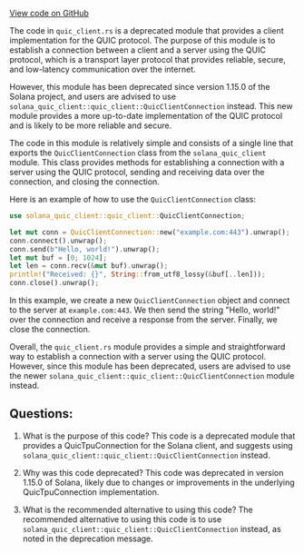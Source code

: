 [View code on GitHub](https://github.com/solana-labs/solana/blob/master/client/src/quic_client.rs)

The code in `quic_client.rs` is a deprecated module that provides a client implementation for the QUIC protocol. The purpose of this module is to establish a connection between a client and a server using the QUIC protocol, which is a transport layer protocol that provides reliable, secure, and low-latency communication over the internet.

However, this module has been deprecated since version 1.15.0 of the Solana project, and users are advised to use `solana_quic_client::quic_client::QuicClientConnection` instead. This new module provides a more up-to-date implementation of the QUIC protocol and is likely to be more reliable and secure.

The code in this module is relatively simple and consists of a single line that exports the `QuicClientConnection` class from the `solana_quic_client` module. This class provides methods for establishing a connection with a server using the QUIC protocol, sending and receiving data over the connection, and closing the connection.

Here is an example of how to use the `QuicClientConnection` class:

```rust
use solana_quic_client::quic_client::QuicClientConnection;

let mut conn = QuicClientConnection::new("example.com:443").unwrap();
conn.connect().unwrap();
conn.send(b"Hello, world!").unwrap();
let mut buf = [0; 1024];
let len = conn.recv(&mut buf).unwrap();
println!("Received: {}", String::from_utf8_lossy(&buf[..len]));
conn.close().unwrap();
```

In this example, we create a new `QuicClientConnection` object and connect to the server at `example.com:443`. We then send the string "Hello, world!" over the connection and receive a response from the server. Finally, we close the connection.

Overall, the `quic_client.rs` module provides a simple and straightforward way to establish a connection with a server using the QUIC protocol. However, since this module has been deprecated, users are advised to use the newer `solana_quic_client::quic_client::QuicClientConnection` module instead.
## Questions: 
 1. What is the purpose of this code?
   This code is a deprecated module that provides a QuicTpuConnection for the Solana client, and suggests using `solana_quic_client::quic_client::QuicClientConnection` instead.

2. Why was this code deprecated?
   This code was deprecated in version 1.15.0 of Solana, likely due to changes or improvements in the underlying QuicTpuConnection implementation.

3. What is the recommended alternative to using this code?
   The recommended alternative to using this code is to use `solana_quic_client::quic_client::QuicClientConnection` instead, as noted in the deprecation message.